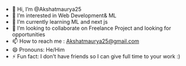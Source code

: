 - 👋 Hi, I’m @Akshatmaurya25
- 👀 I’m interested in Web Development& ML
- 🌱 I’m currently learning ML and next js
- 💞️ I’m looking to collaborate on Freelance Project and looking for opportunities
- 📫 How to reach me : Akshatmaurya25@gmail.com
- 😄 Pronouns: He/Him  
- ⚡ Fun fact: I don't have friends so I can give full time to your work :)

<!---
Akshatmaurya25/Akshatmaurya25 is a ✨ special ✨ repository because its `README.md` (this file) appears on your GitHub profile.
You can click the Preview link to take a look at your changes.
--->
